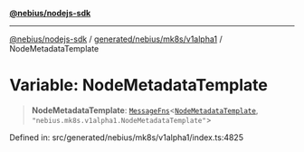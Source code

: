 [**@nebius/nodejs-sdk**](../../../../../README.md)

---

[@nebius/nodejs-sdk](../../../../../README.md) / [generated/nebius/mk8s/v1alpha1](../README.md) / NodeMetadataTemplate

# Variable: NodeMetadataTemplate

> **NodeMetadataTemplate**: [`MessageFns`](../../../../../runtime/protos/core/interfaces/MessageFns.md)\<[`NodeMetadataTemplate`](../interfaces/NodeMetadataTemplate.md), `"nebius.mk8s.v1alpha1.NodeMetadataTemplate"`\>

Defined in: src/generated/nebius/mk8s/v1alpha1/index.ts:4825

